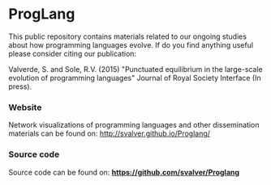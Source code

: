 
# ProgLang


This public repository contains materials related to our ongoing studies about how
programming languages evolve. If do you find anything useful please consider citing our
publication: 

Valverde, S. and Sole, R.V. (2015) "Punctuated equilibrium in the large-scale evolution of programming languages" Journal of Royal Society Interface (In press). 


### Website

Network visualizations of programming languages and other dissemination materials can be found on: http://svalver.github.io/Proglang/

### Source code

Source code can be found on: __https://github.com/svalver/Proglang__




